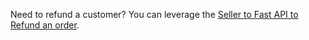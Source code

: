 Need to refund a customer? You can leverage the [Seller to Fast API to Refund an order](//developer-portal/for-developers/custom-integration/fast-api/seller-to-fast-api/docs/#operation/ExternalOrderManagementService_RefundOrder).
